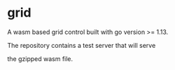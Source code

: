 # grid

A wasm based grid control built with go version >= 1.13.

The repository contains a test server that will serve

the gzipped wasm file.
